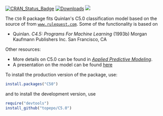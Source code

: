 
[![CRAN_Status_Badge](http://www.r-pkg.org/badges/version/C50)](http://cran.r-project.org/web/packages/C50)
[![Downloads](http://cranlogs.r-pkg.org/badges/C50)](http://cran.rstudio.com/package=C50)
![](https://img.shields.io/badge/lifecycle-maturing-blue.svg)

The `C50` R package fits Quinlan's C5.0 classification model based on the source of from [`www.rulequest.com`](http://www.rulequest.com/see5-info.html). Some of the functionality is based on 

*  Quinlan. _C4.5: Programs For Machine Learning_ (1993b) Morgan Kaufmann Publishers Inc. San Francisco, CA

Other resources:

*  More details on C5.0 can be found in [_Applied Predictive Modeling_](http://appliedpredictivemodeling.com/). 
*  A presentation on the model can be found [here](https://static1.squarespace.com/static/51156277e4b0b8b2ffe11c00/t/51e7e42ce4b0fd2e32684bca/1374151724529/user_C5.0.pdf)


To install the production version of the package, use:

```r
install.packages("C50")
```

and to install the development version, use

```r
require("devtools")
install_github("topepo/C5.0")
```





